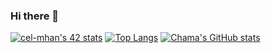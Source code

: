 ### Hi there 👋

<!--
**Chaimaa5/Chaimaa5** is a ✨ _special_ ✨ repository because its `README.md` (this file) appears on your GitHub profile.

Here are some ideas to get you started:

- 🔭 I’m currently working on ...
- 🌱 I’m currently learning ...
- 👯 I’m looking to collaborate on ...
- 🤔 I’m looking for help with ...
- 💬 Ask me about ...
- 📫 How to reach me: ...
- 😄 Pronouns: ...
- ⚡ Fun fact: ...
-->
[![cel-mhan's 42 stats](https://badge42.vercel.app/api/v2/cl4yc8biu007809ib40m43upc/stats?cursusId=21&coalitionId=77)](https://github.com/JaeSeoKim/badge42)
[![Top Langs](https://github-readme-stats.vercel.app/api/top-langs/?username=Chaimaa5&layout=compact)](https://github.com/Chaimaa5/github-readme-stats)
[![Chama's GitHub stats](https://github-readme-stats.vercel.app/api?username=Chaimaa5)](https://github.com/Chaimaa5/github-readme-stats)
